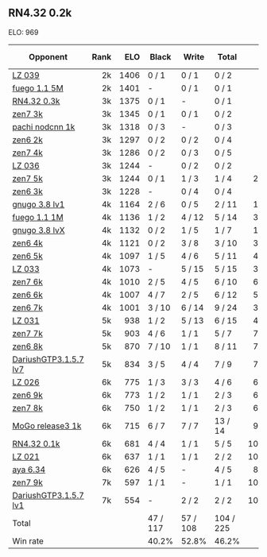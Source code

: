 ## RN4.32 0.2k ##

ELO: 969

Opponent | Rank | ELO | Black | Write | Total | Win rate
---------|-----:|----:|-------|-------|-------|-------:
[LZ 039](LZ%20039.md) | 2k | 1406 | 0 / 1 | 0 / 1 | 0 / 2 | 0.0%
[fuego 1.1 5M](fuego%201.1%205M.md) | 2k | 1401 | - | 0 / 1 | 0 / 1 | 0.0%
[RN4.32 0.3k](RN4.32%200.3k.md) | 3k | 1375 | 0 / 1 | - | 0 / 1 | 0.0%
[zen7 3k](zen7%203k.md) | 3k | 1345 | 0 / 1 | 0 / 1 | 0 / 2 | 0.0%
[pachi nodcnn 1k](pachi%20nodcnn%201k.md) | 3k | 1318 | 0 / 3 | - | 0 / 3 | 0.0%
[zen6 2k](zen6%202k.md) | 3k | 1297 | 0 / 2 | 0 / 2 | 0 / 4 | 0.0%
[zen7 4k](zen7%204k.md) | 3k | 1286 | 0 / 2 | 0 / 3 | 0 / 5 | 0.0%
[LZ 036](LZ%20036.md) | 3k | 1244 | - | 0 / 2 | 0 / 2 | 0.0%
[zen7 5k](zen7%205k.md) | 3k | 1244 | 0 / 1 | 1 / 3 | 1 / 4 | 25.0%
[zen6 3k](zen6%203k.md) | 3k | 1228 | - | 0 / 4 | 0 / 4 | 0.0%
[gnugo 3.8 lv1](gnugo%203.8%20lv1.md) | 4k | 1164 | 2 / 6 | 0 / 5 | 2 / 11 | 18.2%
[fuego 1.1 1M](fuego%201.1%201M.md) | 4k | 1136 | 1 / 2 | 4 / 12 | 5 / 14 | 35.7%
[gnugo 3.8 lvX](gnugo%203.8%20lvX.md) | 4k | 1132 | 0 / 2 | 1 / 5 | 1 / 7 | 14.3%
[zen6 4k](zen6%204k.md) | 4k | 1121 | 0 / 2 | 3 / 8 | 3 / 10 | 30.0%
[zen6 5k](zen6%205k.md) | 4k | 1097 | 1 / 5 | 4 / 6 | 5 / 11 | 45.5%
[LZ 033](LZ%20033.md) | 4k | 1073 | - | 5 / 15 | 5 / 15 | 33.3%
[zen7 6k](zen7%206k.md) | 4k | 1010 | 2 / 5 | 4 / 5 | 6 / 10 | 60.0%
[zen6 6k](zen6%206k.md) | 4k | 1007 | 4 / 7 | 2 / 5 | 6 / 12 | 50.0%
[zen6 7k](zen6%207k.md) | 4k | 1001 | 3 / 10 | 6 / 14 | 9 / 24 | 37.5%
[LZ 031](LZ%20031.md) | 5k | 938 | 1 / 2 | 5 / 13 | 6 / 15 | 40.0%
[zen7 7k](zen7%207k.md) | 5k | 903 | 4 / 6 | 1 / 1 | 5 / 7 | 71.4%
[zen6 8k](zen6%208k.md) | 5k | 870 | 7 / 10 | 1 / 1 | 8 / 11 | 72.7%
[DariushGTP3.1.5.7 lv7](DariushGTP3.1.5.7%20lv7.md) | 5k | 834 | 3 / 5 | 4 / 4 | 7 / 9 | 77.8%
[LZ 026](LZ%20026.md) | 6k | 775 | 1 / 3 | 3 / 3 | 4 / 6 | 66.7%
[zen6 9k](zen6%209k.md) | 6k | 773 | 1 / 2 | 1 / 1 | 2 / 3 | 66.7%
[zen7 8k](zen7%208k.md) | 6k | 750 | 1 / 2 | 1 / 1 | 2 / 3 | 66.7%
[MoGo release3 1k](MoGo%20release3%201k.md) | 6k | 715 | 6 / 7 | 7 / 7 | 13 / 14 | 92.9%
[RN4.32 0.1k](RN4.32%200.1k.md) | 6k | 681 | 4 / 4 | 1 / 1 | 5 / 5 | 100.0%
[LZ 021](LZ%20021.md) | 6k | 637 | 1 / 1 | 1 / 1 | 2 / 2 | 100.0%
[aya 6.34](aya%206.34.md) | 6k | 626 | 4 / 5 | - | 4 / 5 | 80.0%
[zen7 9k](zen7%209k.md) | 7k | 597 | 1 / 1 | - | 1 / 1 | 100.0%
[DariushGTP3.1.5.7 lv1](DariushGTP3.1.5.7%20lv1.md) | 7k | 554 | - | 2 / 2 | 2 / 2 | 100.0%
Total | | | 47 / 117 | 57 / 108 | 104 / 225 | 
Win rate| | | 40.2% | 52.8% | 46.2% | 
